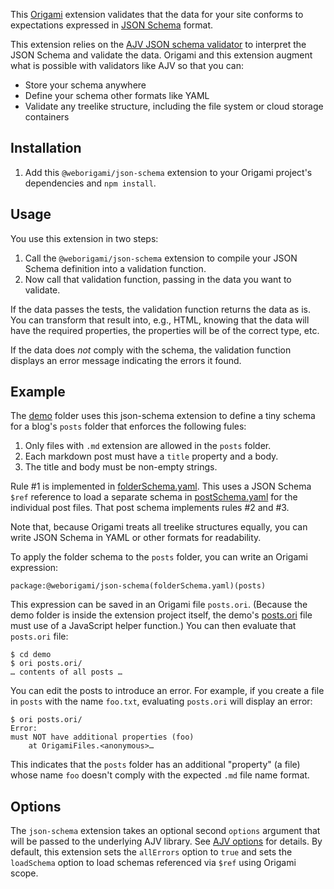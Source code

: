 This [Origami](https://weborigami.org) extension validates that the data for your site conforms to expectations expressed in [JSON Schema](https://json-schema.org) format.

This extension relies on the [AJV JSON schema validator](https://ajv.js.org) to interpret the JSON Schema and validate the data. Origami and this extension augment what is possible with validators like AJV so that you can:

- Store your schema anywhere
- Define your schema other formats like YAML
- Validate any treelike structure, including the file system or cloud storage containers

## Installation

1. Add this `@weborigami/json-schema` extension to your Origami project's dependencies and `npm install`.

## Usage

You use this extension in two steps:

1. Call the `@weborigami/json-schema` extension to compile your JSON Schema definition into a validation function.
2. Now call that validation function, passing in the data you want to validate.

If the data passes the tests, the validation function returns the data as is. You can transform that result into, e.g., HTML, knowing that the data will have the required properties, the properties will be of the correct type, etc.

If the data does _not_ comply with the schema, the validation function displays an error message indicating the errors it found.

## Example

The [demo](./demo) folder uses this json-schema extension to define a tiny schema for a blog's `posts` folder that enforces the following fules:

1. Only files with `.md` extension are allowed in the `posts` folder.
2. Each markdown post must have a `title` property and a body.
3. The title and body must be non-empty strings.

Rule #1 is implemented in [folderSchema.yaml](./demo/folderSchema.yaml). This uses a JSON Schema `$ref` reference to load a separate schema in [postSchema.yaml](./demo/postSchema.yaml) for the individual post files. That post schema implements rules #2 and #3.

Note that, because Origami treats all treelike structures equally, you can write JSON Schema in YAML or other formats for readability.

To apply the folder schema to the `posts` folder, you can write an Origami expression:

```
package:@weborigami/json-schema(folderSchema.yaml)(posts)
```

This expression can be saved in an Origami file `posts.ori`. (Because the demo folder is inside the extension project itself, the demo's [posts.ori](./demo/posts.ori) file must use of a JavaScript helper function.) You can then evaluate that `posts.ori` file:

```console
$ cd demo
$ ori posts.ori/
… contents of all posts …
```

You can edit the posts to introduce an error. For example, if you create a file in `posts` with the name `foo.txt`, evaluating `posts.ori` will display an error:

```console
$ ori posts.ori/
Error:
must NOT have additional properties (foo)
    at OrigamiFiles.<anonymous>…
```

This indicates that the `posts` folder has an additional "property" (a file) whose name `foo` doesn't comply with the expected `.md` file name format.

## Options

The `json-schema` extension takes an optional second `options` argument that will be passed to the underlying AJV library. See [AJV options](https://ajv.js.org/options.html) for details. By default, this extension sets the `allErrors` option to `true` and sets the `loadSchema` option to load schemas referenced via `$ref` using Origami scope.
